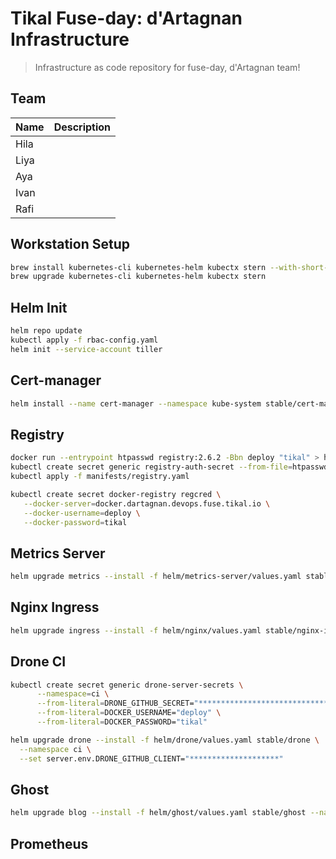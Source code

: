 # Tikal Fuse-day: d'Artagnan Infrastructure

> Infrastructure as code repository for fuse-day, d'Artagnan team!

## Team

Name | Description
-----|-------------
Hila | 
Liya | 
Aya  | 
Ivan | 
Rafi | 

## Workstation Setup

```bash
brew install kubernetes-cli kubernetes-helm kubectx stern --with-short-names
brew upgrade kubernetes-cli kubernetes-helm kubectx stern
```

## Helm Init

```bash
helm repo update
kubectl apply -f rbac-config.yaml
helm init --service-account tiller
```

## Cert-manager

```bash
helm install --name cert-manager --namespace kube-system stable/cert-manager
```

## Registry

```bash
docker run --entrypoint htpasswd registry:2.6.2 -Bbn deploy "tikal" > htpasswd
kubectl create secret generic registry-auth-secret --from-file=htpasswd=htpasswd --namespace=kube-system
kubectl apply -f manifests/registry.yaml

kubectl create secret docker-registry regcred \
   --docker-server=docker.dartagnan.devops.fuse.tikal.io \
   --docker-username=deploy \
   --docker-password=tikal
```

## Metrics Server

```bash
helm upgrade metrics --install -f helm/metrics-server/values.yaml stable/metrics-server --namespace kube-system
```

## Nginx Ingress

```bash
helm upgrade ingress --install -f helm/nginx/values.yaml stable/nginx-ingress --namespace ingress
```

## Drone CI

```bash
kubectl create secret generic drone-server-secrets \
      --namespace=ci \
      --from-literal=DRONE_GITHUB_SECRET="******************************" \
      --from-literal=DOCKER_USERNAME="deploy" \
      --from-literal=DOCKER_PASSWORD="tikal"

helm upgrade drone --install -f helm/drone/values.yaml stable/drone \
  --namespace ci \
  --set server.env.DRONE_GITHUB_CLIENT="********************"
```

## Ghost

```bash
helm upgrade blog --install -f helm/ghost/values.yaml stable/ghost --namespace default
```

## Prometheus

```bash
```
